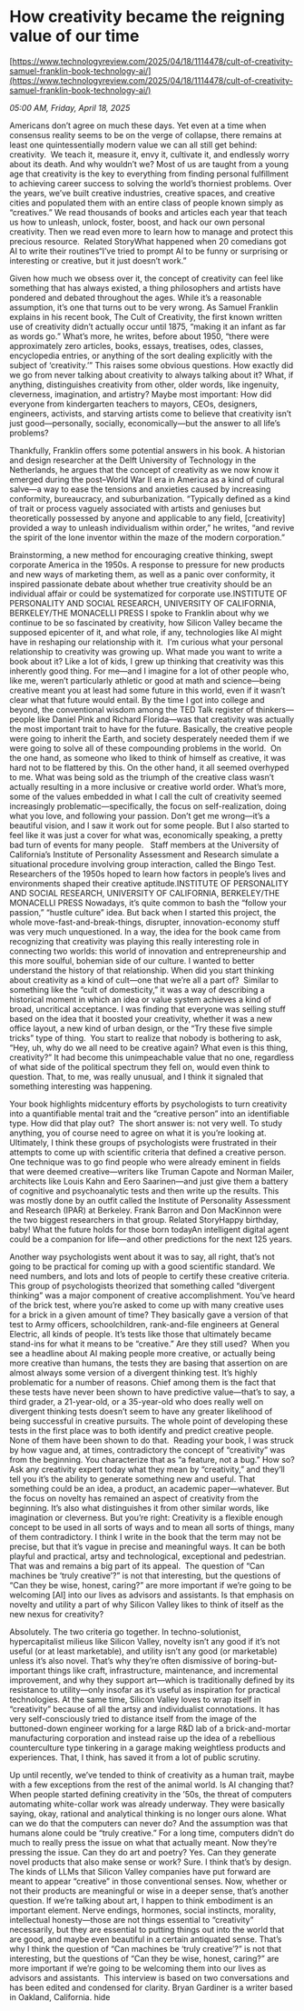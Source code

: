# How creativity became the reigning value of our time

[https://www.technologyreview.com/2025/04/18/1114478/cult-of-creativity-samuel-franklin-book-technology-ai/](https://www.technologyreview.com/2025/04/18/1114478/cult-of-creativity-samuel-franklin-book-technology-ai/)

*05:00 AM, Friday, April 18, 2025*

Americans don’t agree on much these days. Yet even at a time when consensus reality seems to be on the verge of collapse, there remains at least one quintessentially modern value we can all still get behind: creativity.  We teach it, measure it, envy it, cultivate it, and endlessly worry about its death. And why wouldn’t we? Most of us are taught from a young age that creativity is the key to everything from finding personal fulfillment to achieving career success to solving the world’s thorniest problems. Over the years, we’ve built creative industries, creative spaces, and creative cities and populated them with an entire class of people known simply as “creatives.” We read thousands of books and articles each year that teach us how to unleash, unlock, foster, boost, and hack our own personal creativity. Then we read even more to learn how to manage and protect this precious resource.  Related StoryWhat happened when 20 comedians got AI to write their routines“I’ve tried to prompt AI to be funny or surprising or interesting or creative, but it just doesn’t work.”

Given how much we obsess over it, the concept of creativity can feel like something that has always existed, a thing philosophers and artists have pondered and debated throughout the ages. While it’s a reasonable assumption, it’s one that turns out to be very wrong. As Samuel Franklin explains in his recent book, The Cult of Creativity, the first known written use of creativity didn’t actually occur until 1875, “making it an infant as far as words go.” What’s more, he writes, before about 1950, “there were approximately zero articles, books, essays, treatises, odes, classes, encyclopedia entries, or anything of the sort dealing explicitly with the subject of ‘creativity.’” This raises some obvious questions. How exactly did we go from never talking about creativity to always talking about it? What, if anything, distinguishes creativity from other, older words, like ingenuity, cleverness, imagination, and artistry? Maybe most important: How did everyone from kindergarten teachers to mayors, CEOs, designers, engineers, activists, and starving artists come to believe that creativity isn’t just good—personally, socially, economically—but the answer to all life’s problems?

Thankfully, Franklin offers some potential answers in his book. A historian and design researcher at the Delft University of Technology in the Netherlands, he argues that the concept of creativity as we now know it emerged during the post–World War II era in America as a kind of cultural salve—a way to ease the tensions and anxieties caused by increasing conformity, bureaucracy, and suburbanization. “Typically defined as a kind of trait or process vaguely associated with artists and geniuses but theoretically possessed by anyone and applicable to any field, [creativity] provided a way to unleash individualism within order,” he writes, “and revive the spirit of the lone inventor within the maze of the modern corporation.”

Brainstorming, a new method for encouraging creative thinking, swept corporate America in the 1950s. A response to pressure for new products and new ways of marketing them, as well as a panic over conformity, it inspired passionate debate about whether true creativity should be an individual affair or could be systematized for corporate use.INSTITUTE OF PERSONALITY AND SOCIAL RESEARCH, UNIVERSITY OF CALIFORNIA, BERKELEY/THE MONACELLI PRESS   I spoke to Franklin about why we continue to be so fascinated by creativity, how Silicon Valley became the supposed epicenter of it, and what role, if any, technologies like AI might have in reshaping our relationship with it.  I’m curious what your personal relationship to creativity was growing up. What made you want to write a book about it? Like a lot of kids, I grew up thinking that creativity was this inherently good thing. For me—and I imagine for a lot of other people who, like me, weren’t particularly athletic or good at math and science—being creative meant you at least had some future in this world, even if it wasn’t clear what that future would entail. By the time I got into college and beyond, the conventional wisdom among the TED Talk register of thinkers—people like Daniel Pink and Richard Florida—was that creativity was actually the most important trait to have for the future. Basically, the creative people were going to inherit the Earth, and society desperately needed them if we were going to solve all of these compounding problems in the world.  On the one hand, as someone who liked to think of himself as creative, it was hard not to be flattered by this. On the other hand, it all seemed overhyped to me. What was being sold as the triumph of the creative class wasn’t actually resulting in a more inclusive or creative world order. What’s more, some of the values embedded in what I call the cult of creativity seemed increasingly problematic—specifically, the focus on self-­realization, doing what you love, and following your passion. Don’t get me wrong—it’s a beautiful vision, and I saw it work out for some people. But I also started to feel like it was just a cover for what was, economically speaking, a pretty bad turn of events for many people.    Staff members at the University of California’s Institute of Personality Assessment and Research simulate a situational procedure involving group interaction, called the Bingo Test. Researchers of the 1950s hoped to learn how factors in people’s lives and environments shaped their creative aptitude.INSTITUTE OF PERSONALITY AND SOCIAL RESEARCH, UNIVERSITY OF CALIFORNIA, BERKELEY/THE MONACELLI PRESS   Nowadays, it’s quite common to bash the “follow your passion,” “hustle culture” idea. But back when I started this project, the whole move-fast-and-break-things, disrupter, innovation-economy stuff was very much unquestioned. In a way, the idea for the book came from recognizing that creativity was playing this really interesting role in connecting two worlds: this world of innovation and entrepreneurship and this more soulful, bohemian side of our culture. I wanted to better understand the history of that relationship. When did you start thinking about creativity as a kind of cult—one that we’re all a part of?  Similar to something like the “cult of domesticity,” it was a way of describing a historical moment in which an idea or value system achieves a kind of broad, uncritical acceptance. I was finding that everyone was selling stuff based on the idea that it boosted your creativity, whether it was a new office layout, a new kind of urban design, or the “Try these five simple tricks” type of thing.  You start to realize that nobody is bothering to ask, “Hey, uh, why do we all need to be creative again? What even is this thing, creativity?” It had become this unimpeachable value that no one, regardless of what side of the political spectrum they fell on, would even think to question. That, to me, was really unusual, and I think it signaled that something interesting was happening.

Your book highlights midcentury efforts by psychologists to turn creativity into a quantifiable mental trait and the “creative person” into an identifiable type. How did that play out?  The short answer is: not very well. To study anything, you of course need to agree on what it is you’re looking at. Ultimately, I think these groups of psychologists were frustrated in their attempts to come up with scientific criteria that defined a creative person. One technique was to go find people who were already eminent in fields that were deemed creative—writers like Truman Capote and Norman Mailer, architects like Louis Kahn and Eero Saarinen—and just give them a battery of cognitive and psychoanalytic tests and then write up the results. This was mostly done by an outfit called the Institute of Personality Assessment and Research (IPAR) at Berkeley. Frank Barron and Don MacKinnon were the two biggest researchers in that group. Related StoryHappy birthday, baby! What the future holds for those born todayAn intelligent digital agent could be a companion for life—and other predictions for the next 125 years.

Another way psychologists went about it was to say, all right, that’s not going to be practical for coming up with a good scientific standard. We need numbers, and lots and lots of people to certify these creative criteria. This group of psychologists theorized that something called “divergent thinking” was a major component of creative accomplishment. You’ve heard of the brick test, where you’re asked to come up with many creative uses for a brick in a given amount of time? They basically gave a version of that test to Army officers, schoolchildren, rank-and-file engineers at General Electric, all kinds of people. It’s tests like those that ultimately became stand-ins for what it means to be “creative.” Are they still used?   When you see a headline about AI making people more creative, or actually being more creative than humans, the tests they are basing that assertion on are almost always some version of a divergent thinking test. It’s highly problematic for a number of reasons. Chief among them is the fact that these tests have never been shown to have predictive value—that’s to say, a third grader, a 21-year-old, or a 35-year-old who does really well on divergent thinking tests doesn’t seem to have any greater likelihood of being successful in creative pursuits. The whole point of developing these tests in the first place was to both identify and predict creative people. None of them have been shown to do that.  Reading your book, I was struck by how vague and, at times, contradictory the concept of “creativity” was from the beginning. You characterize that as “a feature, not a bug.” How so? Ask any creativity expert today what they mean by “creativity,” and they’ll tell you it’s the ability to generate something new and useful. That something could be an idea, a product, an academic paper—whatever. But the focus on novelty has remained an aspect of creativity from the beginning. It’s also what distinguishes it from other similar words, like imagination or cleverness. But you’re right: Creativity is a flexible enough concept to be used in all sorts of ways and to mean all sorts of things, many of them contradictory. I think I write in the book that the term may not be precise, but that it’s vague in precise and meaningful ways. It can be both playful and practical, artsy and technological, exceptional and pedestrian. That was and remains a big part of its appeal.   The question of “Can machines be ‘truly creative’?” is not that interesting, but the questions of “Can they be wise, honest, caring?” are more important if we’re going to be welcoming [AI] into our lives as advisors and assistants.  Is that emphasis on novelty and utility a part of why Silicon Valley likes to think of itself as the new nexus for creativity?

Absolutely. The two criteria go together. In techno-solutionist, hypercapitalist milieus like Silicon Valley, novelty isn’t any good if it’s not useful (or at least marketable), and utility isn’t any good (or marketable) unless it’s also novel. That’s why they’re often dismissive of boring-but-important things like craft, infrastructure, maintenance, and incremental improvement, and why they support art—which is traditionally defined by its resistance to utility—only insofar as it’s useful as inspiration for practical technologies. At the same time, Silicon Valley loves to wrap itself in “creativity” because of all the artsy and individualist connotations. It has very self-consciously tried to distance itself from the image of the buttoned-down engineer working for a large R&D lab of a brick-and-mortar manufacturing corporation and instead raise up the idea of a rebellious counterculture type tinkering in a garage making weightless products and experiences. That, I think, has saved it from a lot of public scrutiny.

Up until recently, we’ve tended to think of creativity as a human trait, maybe with a few exceptions from the rest of the animal world. Is AI changing that? When people started defining creativity in the ’50s, the threat of computers automating white-collar work was already underway. They were basically saying, okay, rational and analytical thinking is no longer ours alone. What can we do that the computers can never do? And the assumption was that humans alone could be “truly creative.” For a long time, computers didn’t do much to really press the issue on what that actually meant. Now they’re pressing the issue. Can they do art and poetry? Yes. Can they generate novel products that also make sense or work? Sure. I think that’s by design. The kinds of LLMs that Silicon Valley companies have put forward are meant to appear “creative” in those conventional senses. Now, whether or not their products are meaningful or wise in a deeper sense, that’s another question. If we’re talking about art, I happen to think embodiment is an important element. Nerve endings, hormones, social instincts, morality, intellectual honesty—those are not things essential to “creativity” necessarily, but they are essential to putting things out into the world that are good, and maybe even beautiful in a certain antiquated sense. That’s why I think the question of “Can machines be ‘truly creative’?” is not that interesting, but the questions of “Can they be wise, honest, caring?” are more important if we’re going to be welcoming them into our lives as advisors and assistants.  This interview is based on two conversations and has been edited and condensed for clarity. Bryan Gardiner is a writer based in Oakland, California. hide

